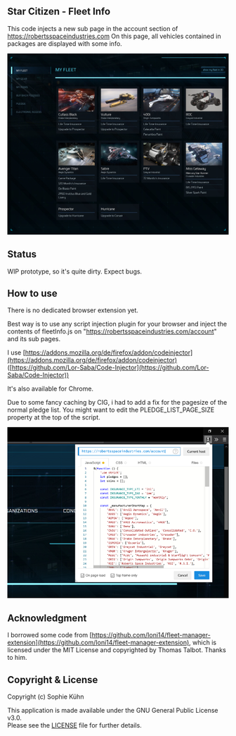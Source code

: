 ## Star Citizen - Fleet Info

This code injects a new sub page in the account section of https://robertsspaceindustries.com
On this page, all vehicles contained in packages are displayed with some info.

![example](example.jpg)

## Status

WIP prototype, so it's quite dirty. Expect bugs.

## How to use

There is no dedicated browser extension yet.

Best way is to use any script injection plugin for your browser and inject the 
contents of fleetInfo.js on "https://robertsspaceindustries.com/account" and its sub pages.

I use [https://addons.mozilla.org/de/firefox/addon/codeinjector](https://addons.mozilla.org/de/firefox/addon/codeinjector)
([https://github.com/Lor-Saba/Code-Injector](https://github.com/Lor-Saba/Code-Injector))

It's also available for Chrome.

Due to some fancy caching by CIG, i had to add a fix for the pagesize of the normal pledge list. You might want to edit the PLEDGE_LIST_PAGE_SIZE property at the top of the script.

![example](example_use.jpg)

## Acknowledgment

I borrowed some code from [https://github.com/Ioni14/fleet-manager-extension](https://github.com/Ioni14/fleet-manager-extension),
which is licensed under the MIT License and copyrighted by Thomas Talbot. Thanks to him.

## Copyright & License

Copyright (c) Sophie Kühn

This application is made available under the GNU General Public License v3.0.  
Please see the [LICENSE](LICENSE) file for further details.
